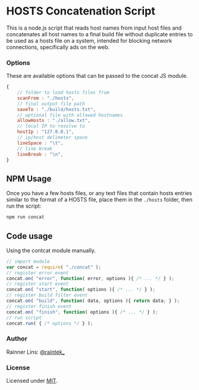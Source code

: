 [twitter]: http://twitter.com/raintek_
[mit]: http://www.opensource.org/licenses/mit-license.php
[repo]: https://github.com/rainner/syntaxy-js
[demo]: https://rainner.github.io/syntaxy-js

# HOSTS Concatenation Script
This is a node.js script that reads host names from input host files and concatenates all host names
to a final build file without duplicate entries to be used as a hosts file on a system, intended for
blocking network connections, specifically ads on the web.

### Options
These are available options that can be passed to the concat JS module.
```js
{
    // folder to load hosts files from
    scanFrom : "./hosts",
    // final output file path
    saveTo : "./build/hosts.txt",
    // optional file with allowed hostnames
    allowHosts : "./allow.txt",
    // local IP to resolve to
    hostIp : "127.0.0.1",
    // ip/host delimeter space
    lineSpace : "\t",
    // line break
    lineBreak : "\n",
}
```

## NPM Usage
Once you have a few hosts files, or any text files that contain hosts entries similar to the format of a HOSTS file, place them in the `./hosts` folder, then run the script:

```html
npm run concat
```

## Code usage
Using the contcat module manually.
```js
// import module
var concat = require( "./concat" );
// register error event
concat.on( "error", function( error, options ){ /* ... */ } );
// register start event
concat.on( "start", function( options ){ /* ... */ } );
// register build filter event
concat.on( "build", function( data, options ){ return data; } );
// register finish event
concat.on( "finish", function( options ){ /* ... */ } );
// run script
concat.run( { /* options */ } );
```

### Author

Rainner Lins: [@raintek_][twitter]

### License

Licensed under [MIT][mit].
